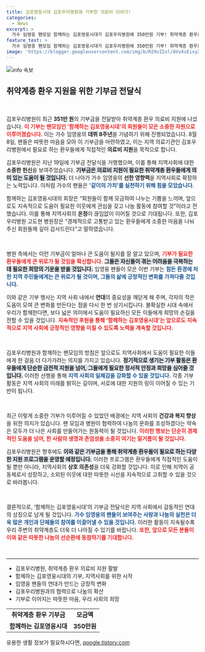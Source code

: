 ```yaml
---
title: 김포영웅시대 김포우리병원에 기부한 의료비 이야기!
categories:
  - News
excerpt: >
  가수 임영웅 팬모임 함께하는 김포영웅시대가 김포우리병원에 350만원 기부! 취약계층 환우를 위한 의료비 지원, 따뜻한 나눔의 손길이 이어집니다.
feature_text: >
  가수 임영웅 팬모임 함께하는 김포영웅시대가 김포우리병원에 350만원 기부! 취약계층 환우를 위한 의료비 지원, 따뜻한 나눔의 손길이 이어집니다.
image: 'https://blogger.googleusercontent.com/img/b/R29vZ2xl/AVvXsEixyZcFfHzMRdzZMjFBmAUKJYCLCGyLL1o632UiGVXcaFdKo_bkvkuCioo0uUKlGfBVcT3P84aROyZIXSBEx3Aw5nCQ3pTgDom1WDC4m8eifvWiAmWEEVb4x6G_l8C0QH225ldMjyaFvpxGEBGNO37VmDTDMHGhJPq73UglMfDca1-0aw/s1600/blogspot.png'
---
```


<p><img src="https://blogger.googleusercontent.com/img/b/R29vZ2xl/AVvXsEixyZcFfHzMRdzZMjFBmAUKJYCLCGyLL1o632UiGVXcaFdKo_bkvkuCioo0uUKlGfBVcT3P84aROyZIXSBEx3Aw5nCQ3pTgDom1WDC4m8eifvWiAmWEEVb4x6G_l8C0QH225ldMjyaFvpxGEBGNO37VmDTDMHGhJPq73UglMfDca1-0aw/s1600/blogspot.png" alt="info 속보" /></p>

<h2 data-ke-size="size26">취약계층 환우 지원을 위한 기부금 전달식</h2>

<p data-ke-size="size16">&nbsp;</p>

<p>김포우리병원이 최근 <strong>351만 원</strong>의 기부금을 전달받아 취약계층 환우 의료비 지원에 나섰습니다. <b><span style="color: #ee2323;">이 기부는 팬모임인 '함께하는 김포영웅시대'의 회원들이 모은 소중한 자원으로 이루어졌습니다.</span></b> 이는 가수 임영웅의 <strong>데뷔 8주년</strong>을 기념하기 위해 진행되었습니다. 8월 8일, 팬들은 따뜻한 마음을 모아 이 기부금을 마련하였고, 이는 지역 의료기관인 김포우리병원에서 필요로 하는 환우들에게 직접적인 <strong>의료비 지원</strong>을 목적으로 합니다.</p>

<p>김포우리병원은 지난 19일에 기부금 전달식을 거행했으며, 이를 통해 지역사회에 대한 <strong>소중한 헌신</strong>을 보여주었습니다. <b><span style="background-color: #21538527;">기부금은 의료비 지원이 필요한 취약계층 환우들에게 의미 있는 도움이 될 것입니다.</span></b> 더 나아가 가수 임영웅의 <strong>선한 영향력</strong>을 지역사회로 확장하는 노력입니다. 이처럼 가수의 팬들은 <b><span style="color: #1a5490;">'같이의 가치'를 실천하기 위해 힘을 모았습니다.</span></b> </p>

<p>함께하는 김포영웅시대의 회장은 “회원들이 함께 모금하여 나누는 기쁨을 느끼며, 앞으로도 지속적으로 도움이 필요한 이웃에게 관심을 갖고 나눔 활동에 참여할 것”이라고 전했습니다. 이를 통해 지역사회의 <strong>온정</strong>이 끊임없이 이어질 것으로 기대됩니다. 또한, 김포우리병원 고도현 병원장은 “경제적으로 고통받고 있는 환우들에게 소중한 마음을 나눠주신 회원들께 깊이 감사드린다”고 말하였습니다. </p>

<p data-ke-size="size16">&nbsp;</p>

<p>병원 측에서는 이런 기부금이 얼마나 큰 도움이 될지를 잘 알고 있으며, <b><span style="color: #ee2323;">기부가 필요한 환우들에게 큰 위로가 될 것임을 확신합니다.</span></b> <b><span style="background-color: #21538527;">그들은 자신들이 겪는 어려움을 극복하는 데 필요한 희망의 기운을 받을 것입니다.</span></b> 임영웅 팬들이 모은 이번 기부는 <b><span style="color: #1a5490;">힘든 환경에 처한 지역 주민들에게는 큰 위로가 될 것이며, 그들의 삶에 긍정적인 변화를 가져다줄 것입니다.</span></b> </p>

<p>이와 같은 기부 행사는 지역 사회 내에서 <strong>연대</strong>의 중요성을 깨닫게 해 주며, 각자의 작은 도움이 모여 큰 변화를 만든다는 점을 다시 한 번 상기시킵니다. 불확실한 시대 속에서 우리가 함께한다면, 보다 넓은 의미에서 도움이 필요하신 모든 이들에게 희망의 손길을 전할 수 있을 것입니다. <b><span style="color: #ee2323;">지속적인 후원을 통해 ‘함께하는 김포영웅시대’는 앞으로도 지속적으로 지역 사회에 긍정적인 영향을 미칠 수 있도록 노력을 계속할 것입니다.</span></b></p>

<p data-ke-size="size16">&nbsp;</p>

<p>김포우리병원과 함께하는 팬모임의 방침은 앞으로도 지역사회에서 도움이 필요한 이들에게 한 걸음 더 다가가려는 의지를 가지고 있습니다. <b><span style="background-color: #21538527;">정기적으로 생기는 기부 활동은 환우들에게 단순한 금전적 지원을 넘어, 그들에게 필요한 정서적 안정과 희망을 심어줄 것입니다.</span></b> 이러한 선행을 통해 <b><span style="color: #1a5490;">지역 사회의 <strong>일체감</strong>을 강화할 수 있을 것입니다.</span></b> 각종 기부 활동은 지역 사회의 미래를 밝히는 길이며, 서로에 대한 지원의 링이 이어질 수 있는 기반이 됩니다. </p>

<p data-ke-size="size16">&nbsp;</p>

<p>최근 이렇게 소중한 기부가 이루어질 수 있었던 배경에는 지역 사회의 <strong>건강과 복지 향상</strong>을 위한 의지가 있습니다. 팬 모임과 병원이 협력하여 나눔의 문화를 조성하겠다는 약속은 모두가 더 나은 사회를 만들어가는 원동력이 될 것입니다. <b><span style="color: #ee2323;">이러한 행보는 단순히 경제적인 도움을 넘어, 한 사람의 생명과 존엄성을 소중히 여기는 밑거름이 될 것입니다.</span></b></p>

<p>김포우리병원은 향후에도 <b><span style="background-color: #21538527;">이와 같은 기부금을 통해 취약계층 환우들이 필요로 하는 다양한 지원 프로그램을 운영할 예정입니다.</span></b> 이러한 프로그램은 환우들에게 직접적인 도움이 될 뿐만 아니라, 지역사회의 <strong>상호 의존성</strong>을 더욱 강화할 것입니다. 이로 인해 지역이 공동체로서 성장하고, 소외된 이웃에 대한 따뜻한 시선을 지속적으로 고취할 수 있을 것으로 바라봅니다. </p>

<p data-ke-size="size16">&nbsp;</p>

<p>결론적으로, ‘함께하는 김포영웅시대’의 기부금 전달식은 지역 사회에서 감동적인 연대의 상징으로 남게 될 것입니다. <b><span style="color: #1a5490;">가수 임영웅의 팬들이 보여주는 사랑과 나눔의 실천은 더욱 많은 개인과 단체들의 참여를 이끌어낼 수 있을 것입니다.</span></b> 이러한 활동이 지속될수록 우리 주변의 취약계층도 더욱 더 나아질 수 있기를 바랍니다. <b><span style="color: #ee2323;">또한, 앞으로 모든 분들이 이와 같은 따뜻한 나눔의 선순환에 동참하기를 기대합니다.</span></b> </p>

<p data-ke-size="size16">&nbsp;</p>

<hr style="border:none; border-top:1px solid #ccc;" /> 

<ul>
  <li>김포우리병원, 취약계층 환우 의료비 지원 활발</li>
  <li>함께하는 김포영웅시대의 기부, 지역사회를 위한 시작</li>
  <li>임영웅 팬들의 연대가 만드는 긍정적 변화</li>
  <li>김포우리병원과의 협력으로 나눔의 확산</li>
  <li>기부로 이어지는 따뜻한 마음, 우리 사회의 희망</li>
</ul>

<table style="width:100%;">
  <tr>
    <td style="text-align: center; height: 17px;"><b>취약계층 환우 기부금</b></td>
    <td style="text-align: center; height: 17px;"><b>모금액</b></td>
  </tr>
  <tr>
    <td style="text-align: center; height: 17px;"><b>함께하는 김포영웅시대</b></td>
    <td style="text-align: center; height: 17px;"><b>350만원</b></td>
  </tr>
</table>
유용한 생활 정보가 필요하시다면, <a href="https://qoogle.tistory.com" rel="dofollow">qoogle.tistory.com</a>


